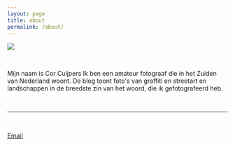 ```yaml
---
layout: page
title: about
permalink: /about/
---
```

![](/Mijn-fotoblog/img/IMGP4398.jpg-2)

<br/>

Mijn naam is Cor Cuijpers
Ik ben een amateur fotograaf die in het Zuiden van Nederland woont.
De blog toont foto's van graffiti en streetart en landschappen in de
breedste zin van het woord, die ik gefotografeerd heb.


<br/>
<hr/>
<br/>

<a href="mailto:Cor_20@yahoo.com">Email</a>
	
